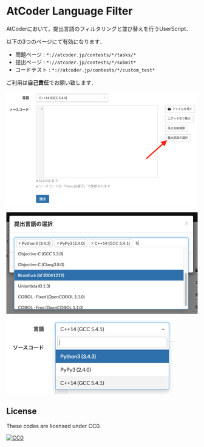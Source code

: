 # AtCoder Language Filter

AtCoderにおいて，提出言語のフィルタリングと並び替えを行うUserScript．

以下の3つのページにて有効になります．

* 問題ページ : `*://atcoder.jp/contests/*/tasks/*`
* 提出ページ : `*://atcoder.jp/contests/*/submit*`
* コードテスト : `*://atcoder.jp/contests/*/custom_test*`

ご利用は**自己責任**でお願い致します．

![追加されるボタン](./img/button.png)

![表示されるモーダル](./img/modal.png)

![選択した言語](./img/filtered.png)

## License

These codes are licensed under CC0.

[![CC0](http://i.creativecommons.org/p/zero/1.0/88x31.png "CC0")](http://creativecommons.org/publicdomain/zero/1.0/deed.ja)
